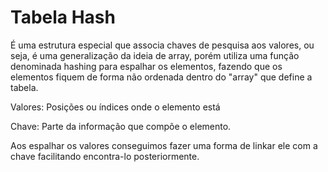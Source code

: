 # Tabela Hash

É uma estrutura especial que associa chaves de pesquisa aos valores, ou seja, é uma generalização da ideia de array, porém utiliza uma função denominada hashing para espalhar os elementos, fazendo que os elementos fiquem de forma não ordenada dentro do "array" que define a tabela.

Valores: Posições ou índices onde o elemento está

Chave: Parte da informação que compõe o elemento.

Aos espalhar os valores conseguimos fazer uma forma de linkar ele com a chave facilitando encontra-lo posteriormente. 
 